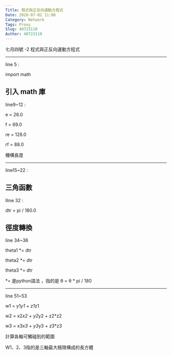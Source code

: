 ```yaml
---
Title: 程式與正反向運動方程式
Date: 2020-07-02 11:06
Category: Network
Tags: Proxy
Slug: 40723110
Author: 40723110
---
```


七月四號 -2
程式與正反向運動方程式

----
line 5 :

import math

引入 math 庫
----

line9~12 :

e  =  26.0

f  =  69.0

re = 128.0

rf =  88.0

機構長度

----

line15~22 :

三角函數
----

lline 32 :


dtr = pi / 180.0

徑度轉換
----

line 34~36

theta1 *= dtr

theta2 *= dtr

theta3 *= dtr

 *= 是python語法 ，指的是 θ = θ  * pi / 180
 
 ----

line 51~53


w1 = y1*y1 + z1*z1

w2 = x2*x2 + y2*y2 + z2*z2

w3 = x3*x3 + y3*y3 + z3*z3

計算各軸可觸碰到的範圍

W1、2、3指的是三軸最大極限構成的長方體
